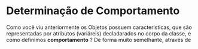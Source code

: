 # Determinação de Comportamento

Como você viu anteriormente os Objetos possuem caracteristicas, que são representadas por atributos (variáreis) decladarados no corpo da classe, e como definimos **comportamento** ? De forma muito semelhante, através de  